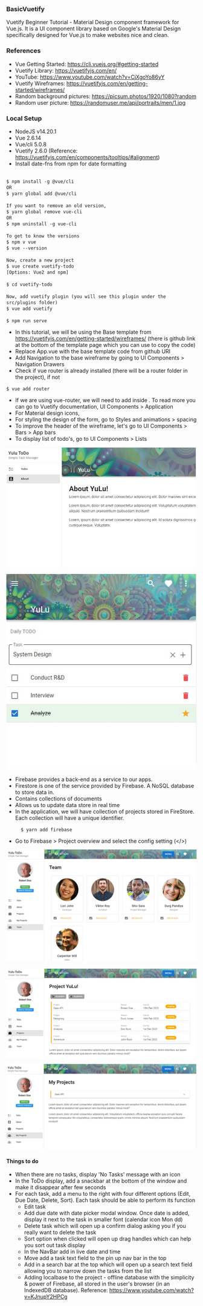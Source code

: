 ### BasicVuetify
Vuetify Beginner Tutorial - Material Design component framework for Vue.js. It is a UI component library based on Google's Material Design specifically designed for Vue.js to make websites nice and clean.


### References
* Vue Getting Started: https://cli.vuejs.org/#getting-started
* Vuetify Library: https://vuetifyjs.com/en/
* YouTube: https://www.youtube.com/watch?v=CjXgoYo86yY
* Vuetify Wireframes: https://vuetifyjs.com/en/getting-started/wireframes/
* Random background pictures: https://picsum.photos/1920/1080?random
* Random user picture: https://randomuser.me/api/portraits/men/1.jpg

### Local Setup
* NodeJS v14.20.1
* Vue 2.6.14
* Vue/cli 5.0.8
* Vuetify 2.6.0 (Reference: https://vuetifyjs.com/en/components/tooltips/#alignment)
* Install date-fns from npm for date formatting  
```

$ npm install -g @vue/cli
OR
$ yarn global add @vue/cli

If you want to remove an old version, 
$ yarn global remove vue-cli
OR
$ npm uninstall -g vue-cli

To get to know the versions
$ npm v vue
$ vue --version

Now, create a new project
$ vue create vuetify-todo
[Options: Vue2 and npm]

$ cd vuetify-todo

Now, add vuetify plugin (you will see this plugin under the src/plugins folder)
$ vue add vuetify

$ npm run serve
```

* In this tutorial, we will be using the Base template from https://vuetifyjs.com/en/getting-started/wireframes/ (there is github link at the bottom of the template page which you can use to copy the code)
* Replace App.vue with the base template code from github URI
* Add Navigation to the base wireframe by going to UI Components > Navigation Drawers
* Check if vue router is already installed (there will be a router folder in the project), if not
```
$ vue add router
```
* If we are using vue-router, we will need to add <router-view> inside <v-main>. To read more you can go to Vuetify documentation, UI Components > Application 
* For Material design icons, 
* For styling the design of the form, go to Styles and animations > spacing
* To improve the header of the wireframe, let's go to UI Components > Bars > App bars
* To display list of todo's, go to UI Components > Lists 


![YuLu About](assets/yulu-about.jpg)

![YuLu Tasks](assets/yulu-todo.jpg)

* Firebase provides a back-end as a service to our apps.
* Firestore is one of the service provided by Firebase. A NoSQL database to store data in.
* Contains collections of documents
* Allows us to update data store in real time
* In the application, we will have collection of projects stored in FireStore. Each collection will have a unique identifier.
  ```
    $ yarn add firebase
  ```
* Go to Firebase > Project overview and select the config setting (</>)

![YuLu Team](assets/Yulu-Team.jpg)

![YuLu Projects](assets/Yulu-Projects.jpg)

![YuLu MyProjects](assets/Yulu-MyProjects.jpg)


#### Things to do
* When there are no tasks, display 'No Tasks' message with an icon
* In the ToDo display, add a snackbar at the bottom of the window and make it disappear after few seconds
* For each task, add a menu to the right with four different options (Edit, Due Date, Delete, Sort). Each task should be able to perform its function
  * Edit task
  * Add due date with date picker modal window. Once date is added, display it next to the task in smaller font (calendar icon Mon dd)
  * Delete task which will open up a confirm dialog asking you if you really want to delete the task
  * Sort option when clicked will open up drag handles which can help you sort out task display
  * In the NavBar add in live date and time
  * Move add a task text field to the pin up nav bar in the top
  * Add in a search bar at the top which will open up a search text field allowing you to narrow down the tasks from the list
  * Adding localbase to the project  - offline database with the simplicity & power of Firebase, all stored in the user's browser (in an IndexedDB database). Reference: https://www.youtube.com/watch?v=KJnupY2HPCg
  